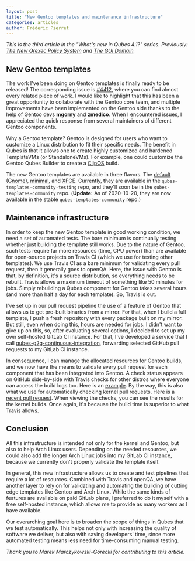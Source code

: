 ```yaml
---
layout: post
title: "New Gentoo templates and maintenance infrastructure"
categories: articles
author: Frédéric Pierret
---
```


_This is the third article in the "What's new in Qubes 4.1?" series.
Previously: [The New Qrexec Policy
System](/news/2020/06/22/new-qrexec-policy-system/)
and
[The GUI Domain](/news/2020/03/18/gui-domain/)._

New Gentoo templates
--------------------

The work I've been doing on Gentoo templates is finally ready to be
released! The corresponding issue is
[#4412](https://github.com/QubesOS/qubes-issues/issues/4412), where you
can find almost every related piece of work. I would like to highlight
that this has been a great opportunity to collaborate with the Gentoo
core team, and multiple improvements have been implemented on the Gentoo
side thanks to the help of Gentoo devs **mgorny** and **zmedico**. When
I encountered issues, I appreciated the quick response from several
maintainers of different Gentoo components.

Why a Gentoo template? Gentoo is designed for users who want to
customize a Linux distribution to fit their specific needs. The benefit
in Qubes is that it allows one to create highly customized and hardened
TemplateVMs (or StandaloneVMs). For example, one could customize the
Gentoo Qubes Builder to create a [ClipOS](https://clip-os.org/en/) build.

The new Gentoo templates are available in three flavors. The [default
(Gnome)](/doc/templates/gentoo/),
[minimal](/doc/templates/minimal/), and
[XFCE](/doc/templates/xfce/). Currently, they
are available in the `qubes-templates-community-testing` repo, and
they'll soon be in the `qubes-templates-community` repo.
(**Update:** As of 2020-10-20, they are now available in the stable
`qubes-templates-community` repo.)

Maintenance infrastructure
--------------------------

In order to keep the new Gentoo template in good working condition, we
need a set of automated tests. The bare minimum is continually testing
whether just building the template still works. Due to the nature of
Gentoo, such tests require far more resources (time, CPU power) than are
available for open-source projects on Travis CI (which we use for
testing other templates). We use Travis CI as a bare minimum for
validating every pull request, then it generally goes to openQA. Here,
the issue with Gentoo is that, by definition, it's a source
distribution, so everything needs to be rebuilt. Travis allows a maximum
timeout of something like 50 minutes for jobs. Simply rebuilding a Qubes
component for Gentoo takes several hours (and more than half a day for
each template). So, Travis is out.

I've set up in our pull request pipeline the use of a feature of Gentoo
that allows us to get pre-built binaries from a mirror. For that, when I
build a full template, I push a fresh repository with every package
built on my mirror. But still, even when doing this, hours are needed
for jobs. I didn't want to give up on this, so, after evaluating several
options, I decided to set up my own self-hosted GitLab CI instance. For
that, I've developed a service that I call
[qubes-g2g-continuous-integration](https://github.com/fepitre/qubes-g2g-continuous-integration/),
forwarding selected GitHub pull requests to my GitLab CI instance.

In consequence, I can manage the allocated resources for Gentoo builds,
and we now have the means to validate every pull request for each
component that has been integrated into Gentoo. A check status appears
on GitHub side-by-side with Travis checks for other distros where
everyone can access the build logs too. Here is an
[example](https://gitlab.notset.fr/fepitre-bot/qubes-app-linux-input-proxy/-/pipelines/346).
By the way, this is also what we use for automatically checking kernel
pull requests. Here is a [recent pull
request](https://github.com/QubesOS/qubes-linux-kernel/pull/276). When
viewing the checks, you can see the results for the kernel builds. Once
again, it's because the build time is superior to what Travis allows.

Conclusion
----------

All this infrastructure is intended not only for the kernel and Gentoo,
but also to help Arch Linux users. Depending on the needed resources, we
could also add the longer Arch Linux jobs into my GitLab CI instance,
because we currently don't properly validate the template itself.

In general, this new infrastructure allows us to create and test
pipelines that require a lot of resources. Combined with Travis and
openQA, we have another layer to rely on for validating and automating
the building of cutting edge templates like Gentoo and Arch Linux. While
the same kinds of features are available on paid GitLab plans, I
preferred to do it myself with a free self-hosted instance, which allows
me to provide as many workers as I have available.

Our overarching goal here is to broaden the scope of things in Qubes
that we test automatically. This helps not only with increasing the
quality of software we deliver, but also with saving developers' time,
since more automated testing means less need for time-consuming manual
testing.

_Thank you to Marek Marczykowski-Górecki for contributing to this article._

